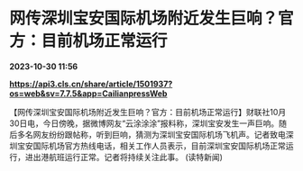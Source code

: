 # 网传深圳宝安国际机场附近发生巨响？官方：目前机场正常运行

**2023-10-30 11:56**

**https://api3.cls.cn/share/article/1501937?os=web&sv=7.7.5&app=CailianpressWeb**

【网传深圳宝安国际机场附近发生巨响？官方：目前机场正常运行】财联社10月30日电，今日傍晚，据微博网友“云涂涂涂”报料称，深圳宝安发生一声巨响。随后多名网友纷纷跟帖称，听到巨响，猜测为深圳宝安国际机场飞机声。记者致电深圳宝安国际机场官方热线电话，相关工作人员表示，目前深圳宝安国际机场正常运行，进出港航班运行正常。记者将持续关注此事。 (读特新闻)